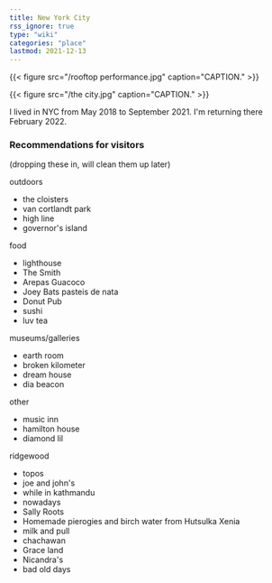 ```yaml
---
title: New York City
rss_ignore: true
type: "wiki"
categories: "place"
lastmod: 2021-12-13
---
```


{{< figure src="/rooftop performance.jpg" caption="CAPTION." >}}

{{< figure src="/the city.jpg" caption="CAPTION." >}}

I lived in NYC from May 2018 to September 2021. I'm returning there February 2022. 

### Recommendations for visitors

(dropping these in, will clean them up later)

outdoors
- the cloisters
- van cortlandt park
- high line
- governor's island

food
- lighthouse
- The Smith
- Arepas Guacoco
- Joey Bats pasteis de nata
- Donut Pub
- sushi
- luv tea

museums/galleries
- earth room
- broken kilometer
- dream house
- dia beacon

other
- music inn
- hamilton house
- diamond lil

ridgewood
- topos
- joe and john's
- while in kathmandu
- nowadays
- Sally Roots
- Homemade pierogies and birch water from Hutsulka Xenia
- milk and pull
- chachawan
- Grace land
- Nicandra's
- bad old days